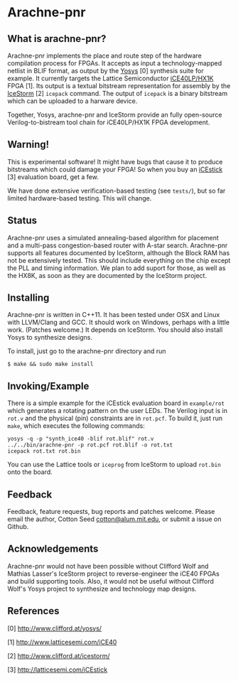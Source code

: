 # Arachne-pnr

## What is arachne-pnr?

Arachne-pnr implements the place and route step of the hardware
compilation process for FPGAs.  It accepts as input a
technology-mapped netlist in BLIF format, as output by the
[Yosys](http://www.clifford.at/yosys/) [0] synthesis suite for
example.  It currently targets the Lattice Semiconductor
[iCE40LP/HX1K](http://www.latticesemi.com/iCE40) FPGA [1].  Its output
is a textual bitstream representation for assembly by the
[IceStorm](http://www.clifford.at/icestorm/) [2] `icepack` command.
The output of `icepack` is a binary bitstream which can be uploaded to
a harware device.

Together, Yosys, arachne-pnr and IceStorm provide an fully open-source
Verilog-to-bistream tool chain for iCE40LP/HX1K FPGA development.

## Warning!

This is experimental software!  It might have bugs that cause it to
produce bitstreams which could damage your FPGA!  So when you buy an
[iCEstick](http://latticesemi.com/iCEstick) [3] evaluation board, get
a few.

We have done extensive verification-based testing (see `tests/`), but
so far limited hardware-based testing.  This will change.

## Status

Arachne-pnr uses a simulated annealing-based algorithm for placement
and a multi-pass congestion-based router with A-star search.
Arachne-pnr supports all features documented by IceStorm, although the
Block RAM has not be extensively tested.  This should include
everything on the chip except the PLL and timing information.  We plan
to add suport for those, as well as the HX8K, as soon as they are
documented by the IceStorm project.

## Installing

Arachne-pnr is written in C++11.  It has been tested under OSX and
Linux with LLVM/Clang and GCC.  It should work on Windows, perhaps
with a little work.  (Patches welcome.)  It depends on IceStorm.  You
should also install Yosys to synthesize designs.

To install, just go to the arachne-pnr directory and run

```
$ make && sudo make install
```

## Invoking/Example

There is a simple example for the iCEstick evaluation board in
`example/rot` which generates a rotating pattern on the user LEDs.
The Verilog input is in `rot.v` and the physical (pin) constraints are
in `rot.pcf`.  To build it, just run `make`, which executes the
following commands:

```
yosys -q -p "synth_ice40 -blif rot.blif" rot.v
../../bin/arachne-pnr -p rot.pcf rot.blif -o rot.txt
icepack rot.txt rot.bin
```

You can use the Lattice tools or `iceprog` from IceStorm to upload
`rot.bin` onto the board.

## Feedback

Feedback, feature requests, bug reports and patches welcome.  Please
email the author, Cotton Seed <cotton@alum.mit.edu>, or submit a issue
on Github.

## Acknowledgements

Arachne-pnr would not have been possible without Clifford Wolf and
Mathias Lasser's IceStorm project to reverse-engineer the iCE40 FPGAs
and build supporting tools.  Also, it would not be useful without
Clifford Wolf's Yosys project to synthesize and technology map
designs.

## References

[0] http://www.clifford.at/yosys/

[1] http://www.latticesemi.com/iCE40

[2] http://www.clifford.at/icestorm/

[3] http://latticesemi.com/iCEstick
